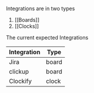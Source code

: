 Integrations are in two types
1. [[Boards]]
2. [[Clocks]]


The current expected Integrations

| Integration | Type  |
| ----------- | ----- |
| Jira        | board |
| clickup     | board |
| Clockify    | clock |
